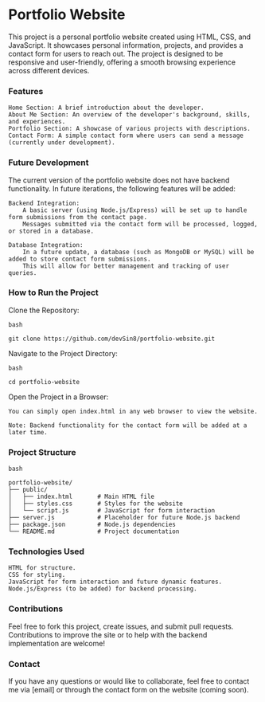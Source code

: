 # Portfolio Website
This project is a personal portfolio website created using HTML, CSS, and JavaScript. It showcases personal information, projects, and provides a contact form for users to reach out. The project is designed to be responsive and user-friendly, offering a smooth browsing experience across different devices.
### Features

    Home Section: A brief introduction about the developer.
    About Me Section: An overview of the developer's background, skills, and experiences.
    Portfolio Section: A showcase of various projects with descriptions.
    Contact Form: A simple contact form where users can send a message (currently under development).

### Future Development

The current version of the portfolio website does not have backend functionality. In future iterations, the following features will be added:

    Backend Integration:
        A basic server (using Node.js/Express) will be set up to handle form submissions from the contact page.
        Messages submitted via the contact form will be processed, logged, or stored in a database.

    Database Integration:
        In a future update, a database (such as MongoDB or MySQL) will be added to store contact form submissions.
        This will allow for better management and tracking of user queries.

### How to Run the Project

Clone the Repository:

    bash
    
    git clone https://github.com/devSin8/portfolio-website.git

Navigate to the Project Directory:
```
bash

cd portfolio-website
```
Open the Project in a Browser:

    You can simply open index.html in any web browser to view the website.

    Note: Backend functionality for the contact form will be added at a later time.

### Project Structure
```
bash

portfolio-website/
├── public/
│   ├── index.html       # Main HTML file
│   ├── styles.css       # Styles for the website
│   └── script.js        # JavaScript for form interaction
├── server.js            # Placeholder for future Node.js backend
├── package.json         # Node.js dependencies
└── README.md            # Project documentation
```
### Technologies Used

    HTML for structure.
    CSS for styling.
    JavaScript for form interaction and future dynamic features.
    Node.js/Express (to be added) for backend processing.

### Contributions

Feel free to fork this project, create issues, and submit pull requests. Contributions to improve the site or to help with the backend implementation are welcome!

### Contact

If you have any questions or would like to collaborate, feel free to contact me via [email] or through the contact form on the website (coming soon).
